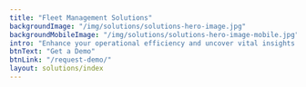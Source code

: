 ```yaml
---
title: "Fleet Management Solutions"
backgroundImage: "/img/solutions/solutions-hero-image.jpg"
backgroundMobileImage: "/img/solutions/solutions-hero-image-mobile.jpg"
intro: "Enhance your operational efficiency and uncover vital insights with our sophisticated commercial fleet management solutions. Our approach centers on three key pillars: boosting fleet productivity, ensuring fleet safety, and achieving optimal fleet performance."
btnText: "Get a Demo"
btnLink: "/request-demo/"
layout: solutions/index
---
```

